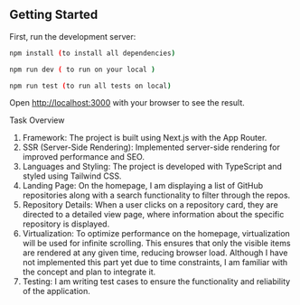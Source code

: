 ## Getting Started

First, run the development server:

```bash
npm install (to install all dependencies)

npm run dev ( to run on your local )

npm run test (to run all tests on local)
```

Open [http://localhost:3000](http://localhost:3000) with your browser to see the result.

Task Overview
1. Framework: The project is built using Next.js with the App Router.
2. SSR (Server-Side Rendering): Implemented server-side rendering for improved performance and SEO.
3. Languages and Styling: The project is developed with TypeScript and styled using Tailwind CSS.
4. Landing Page: On the homepage, I am displaying a list of GitHub repositories along with a search functionality to filter through the repos.
5. Repository Details: When a user clicks on a repository card, they are directed to a detailed view page, where information about the specific repository is displayed.
6. Virtualization: To optimize performance on the homepage, virtualization will be used for infinite scrolling. This ensures that only the visible items are rendered at any given time, reducing browser load. Although I have not implemented this part yet due to time constraints, I am familiar with the concept and plan to integrate it.
7. Testing: I am writing test cases to ensure the functionality and reliability of the application.

